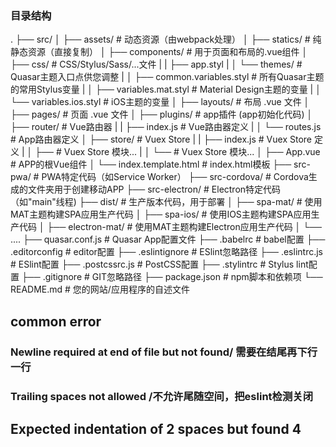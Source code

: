 ### 目录结构
.
├── src/
│   ├── assets/              # 动态资源（由webpack处理）
│   ├── statics/             # 纯静态资源（直接复制）
│   ├── components/          # 用于页面和布局的.vue组件
│   ├── css/                 # CSS/Stylus/Sass/...文件
|   |   ├── app.styl
|   │   └── themes/          # Quasar主题入口点供您调整
|   │       ├── common.variables.styl # 所有Quasar主题的常用Stylus变量
|   │       ├── variables.mat.styl    # Material Design主题的变量
|   │       └── variables.ios.styl    # iOS主题的变量
│   ├── layouts/             # 布局 .vue 文件
│   ├── pages/               # 页面 .vue 文件
│   ├── plugins/             # app插件 (app初始化代码)
│   ├── router/              # Vue路由器
|   |   ├── index.js         # Vue路由器定义
|   │   └── routes.js        # App路由器定义
│   ├── store/               # Vuex Store
|   |   ├── index.js         # Vuex Store 定义
|   │   ├── <folder>         # Vuex Store 模块...
|   │   └── <folder>         # Vuex Store 模块...
│   ├── App.vue              # APP的根Vue组件
│   └── index.template.html  # index.html模板
├── src-pwa/                 # PWA特定代码（如Service Worker）
├── src-cordova/             # Cordova生成的文件夹用于创建移动APP
├── src-electron/            # Electron特定代码（如"main"线程)
├── dist/                    # 生产版本代码，用于部署
│   ├── spa-mat/             # 使用MAT主题构建SPA应用生产代码
│   ├── spa-ios/             # 使用IOS主题构建SPA应用生产代码
│   ├── electron-mat/        # 使用MAT主题构建Electron应用生产代码
│   └── ....
├── quasar.conf.js           # Quasar App配置文件
├── .babelrc                 # babel配置
├── .editorconfig            # editor配置
├── .eslintignore            # ESlint忽略路径
├── .eslintrc.js             # ESlint配置
├── .postcssrc.js            # PostCSS配置
├── .stylintrc               # Stylus lint配置
├── .gitignore               # GIT忽略路径
├── package.json             # npm脚本和依赖项
└── README.md                # 您的网站/应用程序的自述文件


## common error
### Newline required at end of file but not found/ 需要在结尾再下行一行
### Trailing spaces not allowed /不允许尾随空间，把eslint检测关闭
## Expected indentation of 2 spaces but found 4